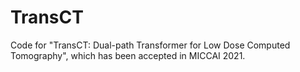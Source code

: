 # TransCT
Code for "TransCT: Dual-path Transformer for Low Dose Computed Tomography", which has been accepted in MICCAI 2021.
